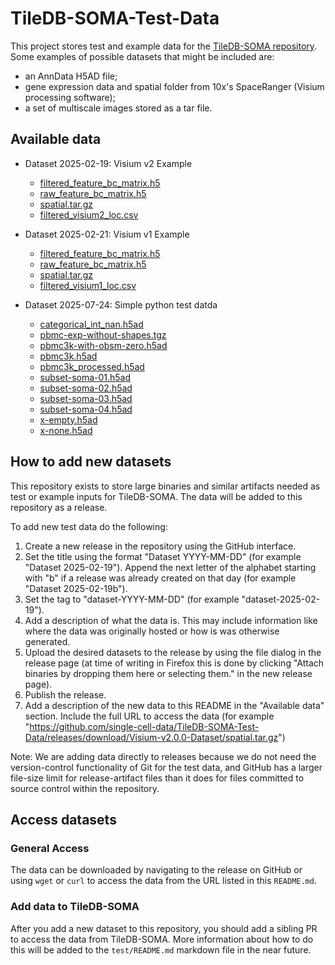 # TileDB-SOMA-Test-Data

This project stores test and example data for the [TileDB-SOMA repository](https://github.com/single-cell-data/TileDB-SOMA). Some examples of possible datasets that might be included are:

* an AnnData H5AD file;
* gene expression data and spatial folder from 10x's SpaceRanger (Visium processing software);
* a set of multiscale images stored as a tar file.


## Available data

* Dataset 2025-02-19: Visium v2 Example
  * [filtered_feature_bc_matrix.h5](https://github.com/single-cell-data/TileDB-SOMA-Test-Data/releases/download/dataset-2025-02-19/filtered_feature_bc_matrix.h5)
  * [raw_feature_bc_matrix.h5](https://github.com/single-cell-data/TileDB-SOMA-Test-Data/releases/download/dataset-2025-02-19/raw_feature_bc_matrix.h5)
  * [spatial.tar.gz](https://github.com/single-cell-data/TileDB-SOMA-Test-Data/releases/download/dataset-2025-02-19/spatial.tar.gz)
  * [filtered_visium2_loc.csv](https://github.com/single-cell-data/TileDB-SOMA-Test-Data/releases/download/dataset-2025-02-19/filtered_visium2_loc.csv)

* Dataset 2025-02-21: Visium v1 Example
  * [filtered_feature_bc_matrix.h5](https://github.com/single-cell-data/TileDB-SOMA-Test-Data/releases/download/dataset-2025-02-21/filtered_feature_bc_matrix.h5)
  * [raw_feature_bc_matrix.h5](https://github.com/single-cell-data/TileDB-SOMA-Test-Data/releases/download/dataset-2025-02-21/raw_feature_bc_matrix.h5)
  * [spatial.tar.gz](https://github.com/single-cell-data/TileDB-SOMA-Test-Data/releases/download/dataset-2025-02-21/spatial.tar.gz)
  * [filtered_visium1_loc.csv](https://github.com/single-cell-data/TileDB-SOMA-Test-Data/releases/download/dataset-2025-02-21/filtered_visium1_loc.csv)

* Dataset 2025-07-24: Simple python test datda
  * [categorical_int_nan.h5ad](https://github.com/single-cell-data/TileDB-SOMA-Test-Data/releases/download/dataset-2025-07-24/categorical_int_nan.h5ad)
  * [pbmc-exp-without-shapes.tgz](https://github.com/single-cell-data/TileDB-SOMA-Test-Data/releases/download/dataset-2025-07-24/pbmc-exp-without-shapes.tgz)
  * [pbmc3k-with-obsm-zero.h5ad](https://github.com/single-cell-data/TileDB-SOMA-Test-Data/releases/download/dataset-2025-07-24/pbmc3k-with-obsm-zero.h5ad)
  * [pbmc3k.h5ad](https://github.com/single-cell-data/TileDB-SOMA-Test-Data/releases/download/dataset-2025-07-24/pbmc3k.h5ad)
  * [pbmc3k_processed.h5ad](https://github.com/single-cell-data/TileDB-SOMA-Test-Data/releases/download/dataset-2025-07-24/pbmc3k_processed.h5ad)
  * [subset-soma-01.h5ad](https://github.com/single-cell-data/TileDB-SOMA-Test-Data/releases/download/dataset-2025-07-24/subset-soma-01.h5ad)
  * [subset-soma-02.h5ad](https://github.com/single-cell-data/TileDB-SOMA-Test-Data/releases/download/dataset-2025-07-24/subset-soma-02.h5ad)
  * [subset-soma-03.h5ad](https://github.com/single-cell-data/TileDB-SOMA-Test-Data/releases/download/dataset-2025-07-24/subset-soma-03.h5ad)
  * [subset-soma-04.h5ad](https://github.com/single-cell-data/TileDB-SOMA-Test-Data/releases/download/dataset-2025-07-24/subset-soma-04.h5ad)
  * [x-empty.h5ad](https://github.com/single-cell-data/TileDB-SOMA-Test-Data/releases/download/dataset-2025-07-24/x-empty.h5ad)
  * [x-none.h5ad](https://github.com/single-cell-data/TileDB-SOMA-Test-Data/releases/download/dataset-2025-07-24/x-none.h5ad)


## How to add new datasets

This repository exists to store large binaries and similar artifacts needed as test or example inputs for TileDB-SOMA. The data will be added to this repository as a release.

To add new test data do the following:

1. Create a new release in the repository using the GitHub interface.
2. Set the title using the format "Dataset YYYY-MM-DD" (for example "Dataset 2025-02-19"). Append the next letter of the alphabet starting with "b" if a release was already created on that day (for example "Dataset 2025-02-19b").
3. Set the tag to "dataset-YYYY-MM-DD" (for example "dataset-2025-02-19").
4. Add a description of what the data is. This may include information like where the data was originally hosted or how is was otherwise generated.
5. Upload the desired datasets to the release by using the file dialog in the release page (at time of writing in Firefox this is done by clicking "Attach binaries by dropping them here or selecting them." in the new release page).
6. Publish the release.
7. Add a description of the new data to this README in the "Available data" section. Include the full URL to access the data (for example "https://github.com/single-cell-data/TileDB-SOMA-Test-Data/releases/download/Visium-v2.0.0-Dataset/spatial.tar.gz")


Note: We are adding data directly to releases because we do not need the version-control functionality of Git for the test data, and GitHub has a larger file-size limit for release-artifact files than it does for files committed to source control within the repository.

## Access datasets

### General Access

The data can be downloaded by navigating to the release on GitHub or using `wget` or `curl` to access the data from the URL listed in this `README.md`.

### Add data to TileDB-SOMA

After you add a new dataset to this repository, you should add a sibling PR to access the data from TileDB-SOMA. More information about how to do this will be added to the `test/README.md` markdown file in the near future.
